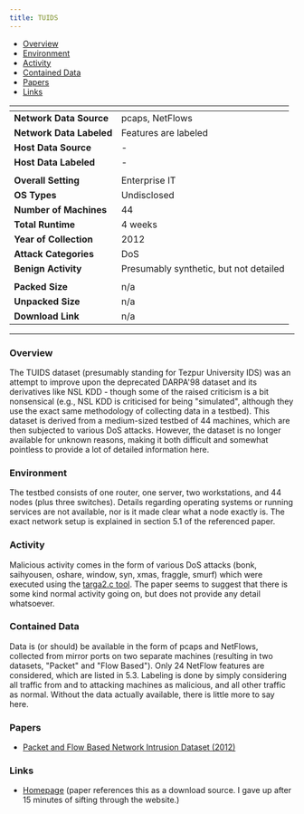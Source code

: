```yaml
---
title: TUIDS
---
```


- [Overview](#overview)
- [Environment](#environment)
- [Activity](#activity)
- [Contained Data](#contained-data)
- [Papers](#papers)
- [Links](#links)

| <!-- -->                 | <!-- -->                               |
|--------------------------|----------------------------------------|
| **Network Data Source**  | pcaps, NetFlows                        |
| **Network Data Labeled** | Features are labeled                   |
| **Host Data Source**     | -                                      |
| **Host Data Labeled**    | -                                      |
|                          |                                        |
| **Overall Setting**      | Enterprise IT                          |
| **OS Types**             | Undisclosed                            |
| **Number of Machines**   | 44                                     |
| **Total Runtime**        | 4 weeks                                |
| **Year of Collection**   | 2012                                   |
| **Attack Categories**    | DoS                                    |
| **Benign Activity**      | Presumably synthetic, but not detailed |
|                          |                                        |
| **Packed Size**          | n/a                                    |
| **Unpacked Size**        | n/a                                    |
| **Download Link**        | n/a                                    |

***

### Overview
The TUIDS dataset (presumably standing for Tezpur University IDS) was an attempt to improve upon the deprecated DARPA'98 dataset and its derivatives like NSL KDD -
though some of the raised criticism is a bit nonsensical (e.g., NSL KDD is criticised for being "simulated", although they use the exact same methodology of collecting data in a testbed).
This dataset is derived from a medium-sized testbed of 44 machines, which are then subjected to various DoS attacks.
However, the dataset is no longer available for unknown reasons, making it both difficult and somewhat pointless to provide a lot of detailed information here.

### Environment
The testbed consists of one router, one server, two workstations, and 44 nodes (plus three switches).
Details regarding operating systems or running services are not available, nor is it made clear what a node exactly is.
The exact network setup is explained in section 5.1 of the referenced paper.

### Activity
Malicious activity comes in the form of various DoS attacks (bonk, saihyousen, oshare, window, syn, xmas, fraggle, smurf) which were executed using the [targa2.c tool](https://packetstormsecurity.com/files/15949/targa2.c.html).
The paper seems to suggest that there is some kind normal activity going on, but does not provide any detail whatsoever.

### Contained Data
Data is (or should) be available in the form of pcaps and NetFlows, collected from mirror ports on two separate machines (resulting in two datasets, "Packet" and "Flow Based").
Only 24 NetFlow features are considered, which are listed in 5.3.
Labeling is done by simply considering all traffic from and to attacking machines as malicious, and all other traffic as normal.
Without the data actually available, there is little more to say here.

### Papers
- [Packet and Flow Based Network Intrusion Dataset (2012)](https://doi.org/10.1007/978-3-642-32129-0_34)

### Links
- [Homepage](https://www.tezu.ernet.in/) (paper references this as a download source. I gave up after 15 minutes of sifting through the website.)
